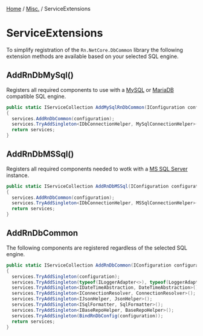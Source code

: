 [Home](/README.md) / [Misc.](/docs/misc/README.md) / ServiceExtensions

# ServiceExtensions
To simplify registration of the `Rn.NetCore.DbCommon` library the following extension methods are available based on your selected SQL engine.

## AddRnDbMySql()
Registers all required components to use with a [MySQL](https://www.mysql.com/) or [MariaDB](https://mariadb.org/) compatible SQL engine.

```cs
public static IServiceCollection AddMySqlRnDbCommon(IConfiguration configuration)
{
  services.AddRnDbCommon(configuration);
  services.TryAddSingleton<IDbConnectionHelper, MySqlConnectionHelper>();
  return services;
}
```

## AddRnDbMSSql()
Registers all required components needed to wotk with a [MS SQL Server](https://www.microsoft.com/en-us/sql-server/sql-server-downloads) instance.

```cs
public static IServiceCollection AddRnDbMSSql(IConfiguration configuration)
{
  services.AddRnDbCommon(configuration);
  services.TryAddSingleton<IDbConnectionHelper, MSSqlConnectionHelper>();
  return services;
}
```

## AddRnDbCommon
The following components are registered regardless of the selected SQL engine.

```cs
public static IServiceCollection AddRnDbCommon(IConfiguration configuration)
{
  services.TryAddSingleton(configuration);
  services.TryAddSingleton(typeof(ILoggerAdapter<>), typeof(LoggerAdapter<>));
  services.TryAddSingleton<IDateTimeAbstraction, DateTimeAbstraction>();
  services.TryAddSingleton<IConnectionResolver, ConnectionResolver>();
  services.TryAddSingleton<IJsonHelper, JsonHelper>();
  services.TryAddSingleton<ISqlFormatter, SqlFormatter>();
  services.TryAddSingleton<IBaseRepoHelper, BaseRepoHelper>();
  services.TryAddSingleton(BindRnDbConfig(configuration));
  return services;
}
```